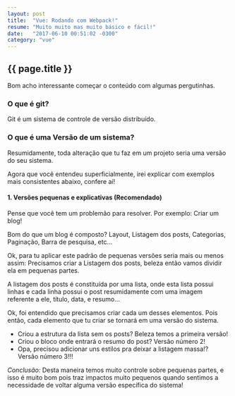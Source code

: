 ```yaml
---
layout: post
title:  "Vue: Rodando com Webpack!"
resume: "Muito muito mas muito básico e fácil!"
date:   "2017-06-10 00:51:02 -0300"
category: "vue"
---
```


<h2>{{ page.title }}</h2>

Bom acho interessante começar o conteúdo com algumas pergutinhas.

<h3>O que é git?</h3>
Git é um sistema de controle de versão distribuído.

<h3>O que é uma <b>Versão</b> de um sistema?</h3>
Resumidamente, toda alteração que tu faz em um projeto seria uma versão do seu sistema.

Agora que você entendeu superficialmente, irei explicar com exemplos mais consistentes abaixo, confere aí!

<h4>1. Versões pequenas e explicativas (Recomendado)</h4>

Pense que você tem um problemão para resolver. Por exemplo: Criar um blog! 

Bom do que um blog é composto?
Layout, Listagem dos posts, Categorias, Paginação, Barra de pesquisa, etc...

Ok, para tu aplicar este padrão de pequenas versões seria mais ou menos assim:
Precisamos criar a Listagem dos posts, beleza então vamos dividir ela em pequenas partes.

A listagem dos posts é constituída por uma lista, onde esta lista possui linhas e cada linha possui o post resumidamente com uma imagem referente a ele, título, data, e resumo...

Ok, foi entendido que precisamos criar cada um desses elementos. Pois então, cada elemento que tu criar se tornará em uma versão do sistema.

* Criou a estrutura da lista sem os posts? Beleza temos a primeira versão!
* Criou o bloco onde entrará o resumo do post? Versão número 2!
* Opa, precisou adicionar uns estilos pra deixar a listagem massa!? Versão número 3!!!

*Conclusão:* Desta maneira temos muito controle sobre pequenas partes, e isso é muito bom pois traz impactos muito pequenos quando sentimos a necessidade de voltar alguma versão específica do sistema!
